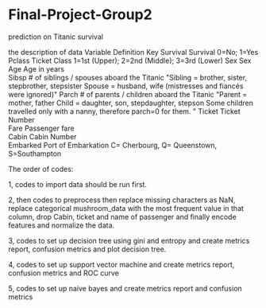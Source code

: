 # Final-Project-Group2
prediction on Titanic survival

the description of data
Variable	Definition	Key
Survival	Survival	0=No; 1=Yes
Pclass	Ticket Class	1=1st (Upper); 2=2nd (Middle); 3=3rd (Lower)
Sex	Sex	
Age	Age in years	
Sibsp	# of siblings / spouses aboard the Titanic	"Sibling = brother, sister, stepbrother, stepsister Spouse = husband, wife (mistresses and fiancés were ignored)"
Parch	# of parents / children aboard the Titanic	"Parent = mother, father Child = daughter, son, stepdaughter, stepson Some children travelled only with a nanny, therefore parch=0 for them.
"
Ticket	Ticket Number	
Fare	Passenger fare	
Cabin	Cabin Number	
Embarked	Port of Embarkation	C= Cherbourg, Q= Queenstown, S=Southampton

The order of codes:

1, codes to import data should be run first.

2, then codes to preprocess then replace missing characters as NaN, replace categorical mushroom_data with the most frequent value in that column, drop Cabin, ticket and name of passenger and finally encode features and normalize the data.

3, codes to set up decision tree using gini and entropy and create metrics report, confusion metrics and plot decision tree.

4, codes to set up support vector machine and create metrics report, confusion metrics and ROC curve

5, codes to set up naive bayes and create metrics report and confusion metrics
